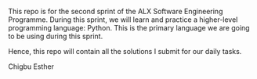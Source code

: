 This repo is for the second sprint of the ALX Software Engineering Programme. During this sprint, we will learn and practice a higher-level programming language: Python. This is the primary language we are going to be using during this sprint.

Hence, this repo will contain all the solutions I submit for our daily tasks.

Chigbu Esther
